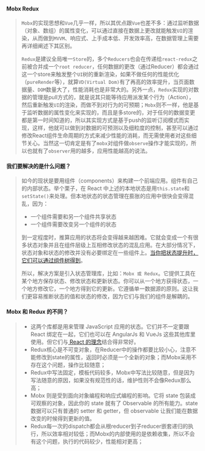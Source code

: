 #### Mobx Redux

> `Mobx`的实现思想和`Vue`几乎一样，所以其优点跟`Vue`也差不多：通过监听数据（对象、数组）的属性变化，可以通过直接在数据上更改就能触发` UI `的渲染，从而做到`MVVM`、响应式、上手成本低、开发效率高，在数据管理上需要再详细阐述下其区别。
>
> `Redux`是建议全局唯一`Store`的，多个`Reducers`也会在传递给`react-redux`之前被合并成一个`root reducer`，任何数据的更改（通过Reducer）都会通过这一个store来触发整个`UI`树的重新渲染，如果不做任何的性能优化（`pureRender`等），就算`VD(Virtual Dom)`有了再高的效率提升，当页面数据量、`DOM`数量大了，性能消耗也是非常大的。另外一点，`Redux`实现的对数据的管理是pull方式的，就是说其只能等待应用派发某个行为（Action），然后重新触发`UI`的渲染，而做不到对行为的可预期；`Mobx`则不一样，他是基于监听数据的属性变化来实现的，而且是多store的，对于任何的数据变更都是第一时间知道的，所以其实现方式是基于push的监听订阅模式而实现，这样，他就可以做到对数据的可预测以及细粒度的控制，甚至可以通过修改React组件生命周期的方式来减少性能的消耗，而无需使用者对这些细节关心。当然这一切肯定是有了`mobx`对组件做`observe`操作才能实现的，所以也就有了`observer`用的越多，应用性能越高的说法。

#### 我们要解决的是什么问题？

> 如今的现状是要用组件（components）来构建一个前端应用。组件有自己的内部状态。举个栗子，在 React 中上述的本地状态是用`this.state`和`setState()`来处理。但本地状态的状态管理在膨胀的应用中很快会变得混乱，因为：
>
> - 一个组件需要和另一个组件共享状态
> - 一个组件需要改变另一个组件的状态
>
> 到一定程度时，推算应用的状态将会变得越来越困难。它就会变成一个有很多状态对象并且在组件层级上互相修改状态的混乱应用。在大部分情况下，状态对象和状态的修改并没有必要绑定在一些组件上。[当你把状态提升时，它们可以通过组件树得到](https://facebook.github.io/react/docs/lifting-state-up.html)。
>
> 所以，解决方案是引入状态管理库，比如：`Mobx 或 Redux`。它提供工具在某个地方保存状态、修改状态和更新状态。你可以从一个地方获得状态，一个地方修改它，一个地方得到它的更新。它遵循单一数据源的原则。这让我们更容易推断状态的值和状态的修改，因为它们与我们的组件是解耦的。

####  Mobx 和 Redux 的不同？

>- 这两个库都是用来管理 JavaScript 应用的状态。它们并不一定要跟 React 绑定在一起，它们也可以在 AngularJs 和 VueJs 这些其他库里使用。但它们与[ React 的理念](https://www.robinwieruch.de/reasons-why-i-moved-from-angular-to-react/)结合得非常好。
>- Redux核心是不可变对象，在Reducer中的操作都要比较小心，注意不能修改到state的属性，返回时必须是一个全新的对象；而Mobx采用不存在这个问题，操作比较随意；
>- Redux中写法固定，模板代码较多，Mobx中写法比较随意，但是因为写法随意的原因，如果没有规范性的话，维护性则不会像Redux那么高；
>-  Mobx 则是受到面向对象编程和响应式编程的影响。它将 state 包装成可观察的对象，因此你的 state 就有了 Observable 的所有能力。state 数据可以只有普通的 setter 和 getter，但 observable 让我们能在数据改变的时候得到更新的值。
>- Redux每一次的dispatch都会从根reducer到子reducer嵌套递归的执行，所以效率相对较低；而Mobx的内部使用的是依赖收集，所以不会有这个问题，执行的代码较少，性能相对更高；
